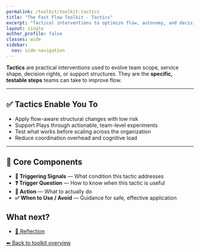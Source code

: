 ```yaml
---
permalink: /toolkit/toolkit-tactics
title: "The Fast Flow Toolkit - Tactics"
excerpt: "Tactical interventions to optimize flow, autonomy, and decision-making in specific areas. The specific steps to address bottlenecks, adjust structures, or increase alignment and coordination."
layout: single
author_profile: false
classes: wide
sidebar:
  nav: side-navigation
---
```


**Tactics** are practical interventions used to evolve team scope, service shape, decision rights, or support structures. They are the **specific, testable steps** teams can take to improve flow.

---

## ✅ Tactics Enable You To

- Apply flow-aware structural changes with low risk  
- Support Plays through actionable, team-level experiments  
- Test what works before scaling across the organization  
- Reduce coordination overhead and cognitive load  

---

## 🧩 Core Components

- **📡 Triggering Signals** — What condition this tactic addresses  
- **❓ Trigger Question** — How to know when this tactic is useful  
- **🎯 Action** — What to actually do  
- **✅ When to Use / Avoid** — Guidance for safe, effective application

## What next?

- [🔁 Reflection](/toolkit/toolkit-reflection)

[⬅ Back to toolkit overview](/toolkit/toolkit-overview)
